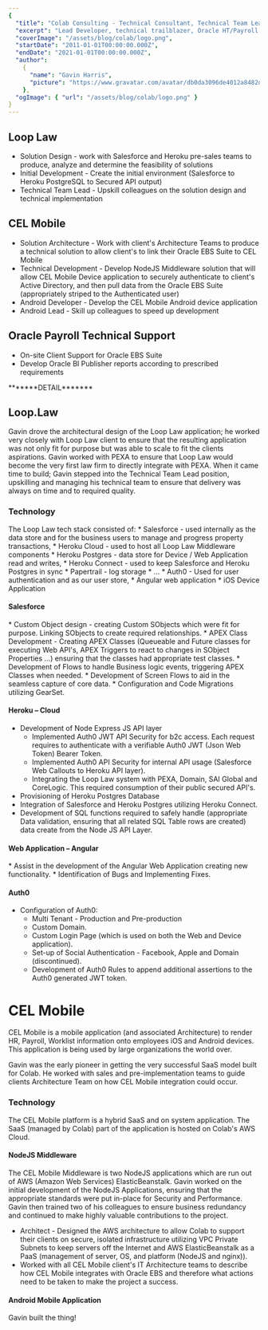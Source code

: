 ```yaml
---
{
  "title": "Colab Consulting - Technical Consultant, Technical Team Lead and Solutions Architect",
  "excerpt": "Lead Developer, technical trailblazer, Oracle HT/Payroll Technical Consultant",
  "coverImage": "/assets/blog/colab/logo.png",
  "startDate": "2011-01-01T00:00:00.000Z",
  "endDate": "2021-01-01T00:00:00.000Z",
  "author":
    {
      "name": "Gavin Harris",
      "picture": "https://www.gravatar.com/avatar/db0da3096de4012a8482db72d561a279"
    },
  "ogImage": { "url": "/assets/blog/colab/logo.png" }
}
---
```


<h2>Loop Law</h2>
<ul>
  <li>Solution Design - work with Salesforce and Heroku pre-sales teams to produce, analyze and determine the feasibility of solutions</li>
  <li>Initial Development - Create the initial environment (Salesforce to Heroku PostgreSQL to Secured API output)</li>
  <li>Technical Team Lead - Upskill colleagues on the solution design and technical implementation</li>
</ul>
<h2>CEL Mobile</h2>
<ul>
  <li>Solution Architecture - Work with client's Architecture Teams to produce a technical solution to allow client's to link their Oracle EBS Suite to CEL Mobile</li>
  <li>Technical Development - Develop NodeJS Middleware solution that will allow CEL Mobile Device application to securely authenticate to client's Active Directory, and then pull data from the Oracle EBS Suite (appropriately striped to the Authenticated user)</li>
  <li>Android Developer - Develop the CEL Mobile Android device application</li>
  <li>Android Lead - Skill up colleagues to speed up development</li>
</ul>
<h2>Oracle Payroll Technical Support</h2>
<ul>
  <li>On-site Client Support for Oracle EBS Suite</li>
  <li>Develop Oracle BI Publisher reports according to prescribed requirements</li>
</ul>
*******DETAIL*******
<h2>Loop.Law</h2>
Gavin drove the architectural design of the Loop Law application; he worked very closely with Loop Law client to ensure that the resulting application was not only fit for purpose but was able to scale to fit the clients aspirations. Gavin worked with PEXA to ensure that Loop Law would become the very first law firm to directly integrate with PEXA.
When it came time to build; Gavin stepped into the Technical Team Lead position, upskilling and managing his technical team to ensure that delivery was always on time and to required quality.

<h3> Technology</h3>
The Loop Law tech stack consisted of:
* Salesforce - used internally as the data store and for the business users to manage and progress property transactions,
* Heroku Cloud - used to host all Loop Law Middleware components
  * Heroku Postgres - data store for Device / Web Application read and writes,
  * Heroku Connect - used to keep Salesforce and Heroku Postgres in sync
  * Papertrail - log storage
  * ...
* Auth0 - Used for user authentication and as our user store,
* Angular web application
* iOS Device Application

<h4> Salesforce</h4>
*	Custom Object design - creating Custom SObjects which were fit for purpose. Linking SObjects to create required relationships.
* APEX Class Development - Creating APEX Classes (Queueable and Future classes for executing Web API's, APEX Triggers to react to changes in SObject Properties ...) ensuring that the classes had appropriate test classes.
* Development of Flows to handle Business logic events, triggering APEX Classes when needed.
* Development of Screen Flows to aid in the seamless capture of core data.
* Configuration and Code Migrations utilizing GearSet.

<h4> Heroku – Cloud</h4>

- Development of Node Express JS API layer
  - Implemented Auth0 JWT API Security for b2c access. Each request requires to authenticate with a verifiable Auth0 JWT (Json Web Token) Bearer Token.
  - Implemented Auth0 API Security for internal API usage (Salesforce Web Callouts to Heroku API layer).
  - Integrating the Loop Law system with PEXA, Domain, SAI Global and CoreLogic. This required consumption of their public secured API's.
- Provisioning of Heroku Postgres Database
- Integration of Salesforce and Heroku Postgres utilizing Heroku Connect.
- Development of SQL functions required to safely handle (appropriate Data validation, ensuring that all related SQL Table rows are created) data create from the Node JS API Layer.

<h4> Web Application – Angular</h4>
* Assist in the development of the Angular Web Application creating new functionality.
* Identification of Bugs and Implementing Fixes.

<h4> Auth0</h4>

- Configuration of Auth0:
  - Multi Tenant - Production and Pre-production
  - Custom Domain.
  - Custom Login Page (which is used on both the Web and Device application).
  - Set-up of Social Authentication - Facebook, Apple and Domain (discontinued).
  - Development of Auth0 Rules to append additional assertions to the Auth0 generated JWT token.

<h1>CEL Mobile</h1>
CEL Mobile is a mobile application (and associated Architecture) to render HR, Payroll, Worklist information onto employees iOS and Android devices. This application is being used by large organizations the world over.

Gavin was the early pioneer in getting the very successful SaaS model built for Colab. He worked with sales and pre-implementation teams to guide clients Architecture Team on how CEL Mobile integration could occur.

<h3> Technology</h3>

The CEL Mobile platform is a hybrid SaaS and on system application. The SaaS (managed by Colab) part of the application is hosted on Colab's AWS Cloud.

<h4> NodeJS Middleware</h4>

The CEL Mobile Middleware is two NodeJS applications which are run out of AWS (Amazon Web Services) ElasticBeanstalk. Gavin worked on the initial development of the NodeJS Applications, ensuring that the appropriate standards were put in-place for Security and Performance. Gavin then trained two of his colleagues to ensure business redundancy and continued to make highly valuable contributions to the project.

- Architect - Designed the AWS architecture to allow Colab to support their clients on secure, isolated infrastructure utilizing VPC Private Subnets to keep servers off the Internet and AWS ElasticBeanstalk as a PaaS (management of server, OS, and platform (NodeJS and nginx)).
- Worked with all CEL Mobile client's IT Architecture teams to describe how CEL Mobile integrates with Oracle EBS and therefore what actions need to be taken to make the project a success.

<h4> Android Mobile Application</h4>

Gavin built the thing!
